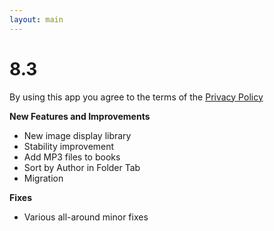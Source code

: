 ```yaml
---
layout: main
---
```


# 8.3

By using this app you agree to the terms of the [Privacy Policy](/wiki/PrivacyPolicy/)

**New Features and Improvements**

* New image display library
* Stability improvement
* Add MP3 files to books
* Sort by Author in Folder Tab
* Migration

**Fixes**
* Various all-around minor fixes
